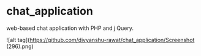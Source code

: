 # chat_application
web-based chat application with PHP and j Query.

![alt tag](https://github.com/divyanshu-rawat/chat_application/Screenshot (296).png)
